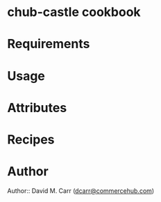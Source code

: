 # chub-castle cookbook

# Requirements

# Usage

# Attributes

# Recipes

# Author

Author:: David M. Carr (dcarr@commercehub.com)
